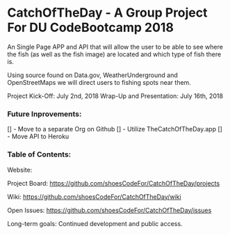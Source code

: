 # CatchOfTheDay - A Group Project For DU CodeBootcamp 2018
An Single Page APP and API that will allow the user to be able to see where the fish (as well as the fish image) are located and which type of fish there is. 

Using source found on Data.gov, WeatherUnderground and OpenStreetMaps we will direct users to fishing spots near them. 

Project Kick-Off: July 2nd, 2018
Wrap-Up and Presentation: July 16th, 2018

### Future Inprovements:
[] - Move to a separate Org on Github
[] - Utilize TheCatchOfTheDay.app
[] - Move API to Heroku


### Table of Contents:
Website: 

Project Board: https://github.com/shoesCodeFor/CatchOfTheDay/projects

Wiki: https://github.com/shoesCodeFor/CatchOfTheDay/wiki

Open Issues: https://github.com/shoesCodeFor/CatchOfTheDay/issues

Long-term goals: Continued development and public access.  
